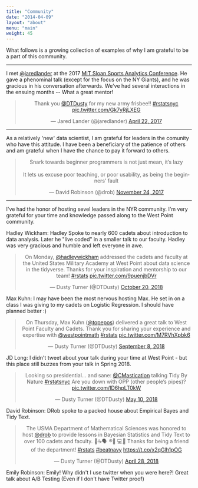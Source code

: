 ```yaml
---
title: "Community"
date: "2014-04-09"
layout: "about"
menu: "main"
weight: 45
---
```


What follows is a growing collection of examples of why I am grateful to be a part of this community.

---

I met [@jaredlander](https://twitter.com/jaredlander) at the 2017 [MIT Sloan Sports Analytics Conference](http://www.sloansportsconference.com/people/jared-lander/).  He gave a phenominal talk (except for the focus on the NY Giants), and he was gracious in his conversation afterwards.  We've had several interactions in the ensuing months -- What a great mentor!

<center>
<blockquote class="twitter-tweet" data-lang="en"><p lang="en" dir="ltr">Thank you <a href="https://twitter.com/DTDusty?ref_src=twsrc%5Etfw">@DTDusty</a> for my new army frisbee!! <a href="https://twitter.com/hashtag/rstatsnyc?src=hash&amp;ref_src=twsrc%5Etfw">#rstatsnyc</a> <a href="https://t.co/Gk7yRjLXEG">pic.twitter.com/Gk7yRjLXEG</a></p>&mdash; Jared Lander (@jaredlander) <a href="https://twitter.com/jaredlander/status/855861546571968513?ref_src=twsrc%5Etfw">April 22, 2017</a></blockquote>
<script async src="https://platform.twitter.com/widgets.js" charset="utf-8"></script>
</center>

---

As a relatively 'new' data scientist, I am grateful for leaders in the comunity who have this attitude.  I have been a beneficiary of the patience of others and am grateful when I have the chance to pay it forward to others.  

<center>
<blockquote class="twitter-tweet" data-lang="en"><p lang="en" dir="ltr">Snark towards beginner programmers is not just mean, it’s lazy<br><br>It lets us excuse poor teaching, or poor usability, as being the beginners’ fault</p>&mdash; David Robinson (@drob) <a href="https://twitter.com/drob/status/934170677875216384?ref_src=twsrc%5Etfw">November 24, 2017</a></blockquote>
<script async src="https://platform.twitter.com/widgets.js" charset="utf-8"></script>
</center>

---

I've had the honor of hosting sevel leaders in the NYR community.  I'm very grateful for your time and knowledge passed along to the West Point community.  

Hadley Wickham:  Hadley Spoke to nearly 600 cadets about introduction to data analysis.  Later he "live coded" in a smaller talk to our faculty.  Hadley was very gracious and humble and left everyone in awe.  

<center>
<blockquote class="twitter-tweet" data-lang="en"><p lang="en" dir="ltr">On Monday, <a href="https://twitter.com/hadleywickham?ref_src=twsrc%5Etfw">@hadleywickham</a> addressed the cadets and faculty at the United States Military Academy at West Point about data science in the tidyverse.  Thanks for your inspiration and mentorship to our team! <a href="https://twitter.com/hashtag/rstats?src=hash&amp;ref_src=twsrc%5Etfw">#rstats</a> <a href="https://t.co/9puenjbDVr">pic.twitter.com/9puenjbDVr</a></p>&mdash; Dusty Turner (@DTDusty) <a href="https://twitter.com/DTDusty/status/1053473281230147584?ref_src=twsrc%5Etfw">October 20, 2018</a></blockquote>
<script async src="https://platform.twitter.com/widgets.js" charset="utf-8"></script>
</center>

Max Kuhn: I may have been the most nervous hosting Max.  He set in on a class I was giving to my cadets on Logistic Regression.  I should have planned better :)

<center>
<blockquote class="twitter-tweet" data-lang="en"><p lang="en" dir="ltr">On Thursday, Max Kuhn (<a href="https://twitter.com/topepos?ref_src=twsrc%5Etfw">@topepos</a>) delivered a great talk to West Point Faculty and Cadets. Thank you for sharing your experience and expertise with <a href="https://twitter.com/westpointmath?ref_src=twsrc%5Etfw">@westpointmath</a> <a href="https://twitter.com/hashtag/rstats?src=hash&amp;ref_src=twsrc%5Etfw">#rstats</a> <a href="https://t.co/M7RVhXpbk6">pic.twitter.com/M7RVhXpbk6</a></p>&mdash; Dusty Turner (@DTDusty) <a href="https://twitter.com/DTDusty/status/1038422679500587008?ref_src=twsrc%5Etfw">September 8, 2018</a></blockquote>
<script async src="https://platform.twitter.com/widgets.js" charset="utf-8"></script>
</center>

JD Long: I didn't tweet about your talk during your time at West Point - but this place still buzzes from your talk in Spring 2018.

<center>
<blockquote class="twitter-tweet" data-lang="en"><p lang="en" dir="ltr">Looking so presidential... and sane: <a href="https://twitter.com/CMastication?ref_src=twsrc%5Etfw">@CMastication</a> talking Tidy By Nature <a href="https://twitter.com/hashtag/rstatsnyc?src=hash&amp;ref_src=twsrc%5Etfw">#rstatsnyc</a> Are you down with OPP (other people’s pipes)? <a href="https://t.co/ID6hpLT0kW">pic.twitter.com/ID6hpLT0kW</a></p>&mdash; Dusty Turner (@DTDusty) <a href="https://twitter.com/DTDusty/status/994371605672456192?ref_src=twsrc%5Etfw">May 10, 2018</a></blockquote>
<script async src="https://platform.twitter.com/widgets.js" charset="utf-8"></script>
</center>

David Robinson:  DRob spoke to a packed house about Empirical Bayes and Tidy Text.  

<center>
<blockquote class="twitter-tweet" data-lang="en"><p lang="en" dir="ltr">The USMA Department of Mathematical Sciences was honored to host <a href="https://twitter.com/drob?ref_src=twsrc%5Etfw">@drob</a> to provide lessons in Bayesian Statistics and Tidy Text to over 100 cadets and faculty. 🚂☕️🗣 ®️👨
💻🚂 Thanks for being a friend of the department! <a href="https://twitter.com/hashtag/rstats?src=hash&amp;ref_src=twsrc%5Etfw">#rstats</a> <a href="https://twitter.com/hashtag/beatnavy?src=hash&amp;ref_src=twsrc%5Etfw">#beatnavy</a> <a href="https://t.co/x2qGlh1pOG">https://t.co/x2qGlh1pOG</a></p>&mdash; Dusty Turner (@DTDusty) <a href="https://twitter.com/DTDusty/status/990066928080375808?ref_src=twsrc%5Etfw">April 28, 2018</a></blockquote>
<script async src="https://platform.twitter.com/widgets.js" charset="utf-8"></script>
</center>

Emily Robinson: Emily!  Why didn't I use twitter when you were here?!  Great talk about A/B Testing (Even if I don't have Twitter proof) 